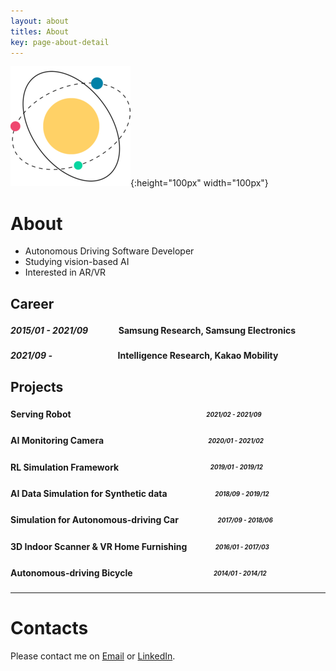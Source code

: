 ```yaml
---
layout: about
titles: About
key: page-about-detail
---
```


![hi-space](/assets/android-chrome-192x192.png){:height="100px" width="100px"}

# About

- Autonomous Driving Software Developer
- Studying vision-based AI
- Interested in AR/VR 

## Career

#### _2015/01 - 2021/09_ 　　　 Samsung Research, Samsung Electronics

#### _2021/09 -_ 　　　　　　　 Intelligence Research, Kakao Mobility

## Projects

#### Serving Robot  　　　　　　　　　　　　　　　 <sub><sup>_2021/02 - 2021/09_ </sup></sub>
#### AI Monitoring Camera  　　 　　　　　 　　　　 <sub><sup>_2020/01 - 2021/02_ </sup></sub>
#### RL Simulation Framework 　　　　　　　 　　　<sub><sup>_2019/01 - 2019/12_ </sup></sub>
#### AI Data Simulation for Synthetic data 　　　　　 <sub><sup>_2018/09 - 2019/12_ </sup></sub>
#### Simulation for Autonomous-driving Car 　　　　 <sub><sup>_2017/09 - 2018/06_ </sup></sub>
#### 3D Indoor Scanner & VR Home Furnishing  　　　<sub><sup>_2016/01 - 2017/03_ </sup></sub>
#### Autonomous-driving Bicycle 　　　　　　　　　<sub><sup>_2014/01 - 2014/12_ </sup></sub>

---

# Contacts

Please contact me on [Email]() or [LinkedIn](https://www.linkedin.com/in/yoo-lee/).
